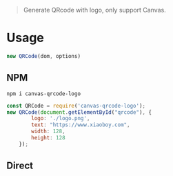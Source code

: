 > Generate QRcode with logo, only support Canvas.

# Usage
```js
new QRCode(dom, options)
```

## NPM
```shell
npm i canvas-qrcode-logo
```

```js
const QRCode = require('canvas-qrcode-logo');
new QRCode(document.getElementById("qrcode"), {
        logo: './logo.png',
        text: "https://www.xiaoboy.com",
        width: 128,
        height: 128
    });
```

## Direct <script> Include
```html
<script src="../qrcode.min.js"></script>
<div id="qrcode"></div>
<script type="text/javascript">
    new QRCode.default(document.getElementById("qrcode"), {
        logo: './logo.png',
        text: "https://www.xiaoboy.com",
        width: 128,
        height: 128
    });
</script>
```

# Options
- `width` `{Number}` QRCode's width
- `height` `{Number}` QRCode's height
- `typeNumber` `{Number}`
- `colorDark` `{String}` default: `#000000`
- `colorLight``{String}` default: `#ffffff`,
- `correctLevel` `{String}` L | M | Q | H, default: `H`
- `logo` `String` logo's url,
- `size` `{Number}` logo's width and height, default: 30
